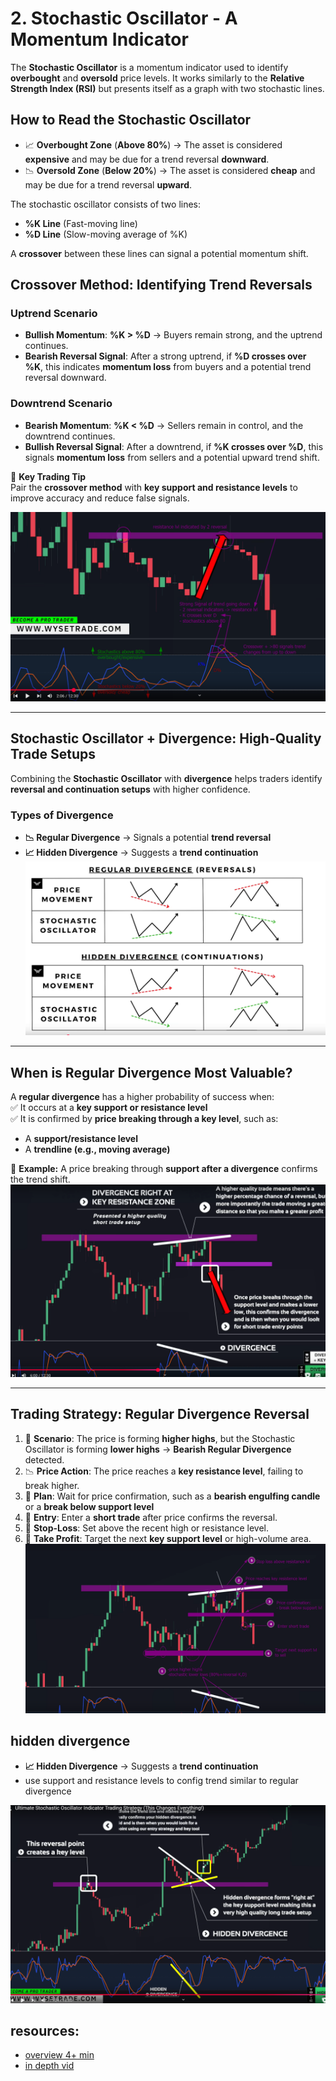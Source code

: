 # 2. Stochastic Oscillator - A Momentum Indicator
The **Stochastic Oscillator** is a momentum indicator used to identify **overbought** and **oversold** price levels. It works similarly to the **Relative Strength Index (RSI)** but presents itself as a graph with two stochastic lines.

## **How to Read the Stochastic Oscillator**  
- 📈 **Overbought Zone** (**Above 80%**) → The asset is considered **expensive** and may be due for a trend reversal **downward**.  
- 📉 **Oversold Zone** (**Below 20%**) → The asset is considered **cheap** and may be due for a trend reversal **upward**.  

The stochastic oscillator consists of two lines:  
- **%K Line** (Fast-moving line)  
- **%D Line** (Slow-moving average of %K)  

A **crossover** between these lines can signal a potential momentum shift.  
## **Crossover Method: Identifying Trend Reversals**  
### **Uptrend Scenario**  
- **Bullish Momentum**: **%K > %D** → Buyers remain strong, and the uptrend continues.  
- **Bearish Reversal Signal**: After a strong uptrend, if **%D crosses over %K**, this indicates **momentum loss** from buyers and a potential trend reversal downward.  

### **Downtrend Scenario**  
- **Bearish Momentum**: **%K < %D** → Sellers remain in control, and the downtrend continues.  
- **Bullish Reversal Signal**: After a downtrend, if **%K crosses over %D**, this signals **momentum loss** from sellers and a potential upward trend shift.  

🔹 **Key Trading Tip**  
Pair the **crossover method** with **key support and resistance levels** to improve accuracy and reduce false signals.

![Alt text](images/b2_stochastic_oscilator.png)

---

## **Stochastic Oscillator + Divergence: High-Quality Trade Setups**  
Combining the **Stochastic Oscillator** with **divergence** helps traders identify **reversal and continuation setups** with higher confidence.

### **Types of Divergence**  
- **📉 Regular Divergence** → Signals a potential **trend reversal**  
- **📈 Hidden Divergence** → Suggests a **trend continuation**  
![Alt text](images/b2_divergence.png)
---

## **When is Regular Divergence Most Valuable?**  
A **regular divergence** has a higher probability of success when:  
✅ It occurs at a **key support or resistance level**  
✅ It is confirmed by **price breaking through a key level**, such as:  
   - A **support/resistance level**  
   - A **trendline (e.g., moving average)**  

📌 **Example:** A price breaking through **support after a divergence** confirms the trend shift.
![Alt text](images/b2_stochastic_oscilator_divergence.png)

---
## **Trading Strategy: Regular Divergence Reversal**
1. 📌 **Scenario**: The price is forming **higher highs**, but the Stochastic Oscillator is forming **lower highs** → **Bearish Regular Divergence** detected. 
2.  📉 **Price Action**: The price reaches a **key resistance level**, failing to break higher. 
3. 👀 **Plan**: Wait for price confirmation, such as a **bearish engulfing candle** or a **break below support level**
4. 🎯 **Entry**: Enter a **short trade** after price confirms the reversal. 
5. 📍 **Stop-Loss**: Set above the recent high or resistance level. 
6. 🚀 **Take Profit**: Target the next **key support level** or high-volume area.
![Alt text](images/b2_strategy.png)

 ## hidden divergence
 - **📈 Hidden Divergence** → Suggests a **trend continuation**  
 - use support and resistance levels to config trend similar to regular divergence

![Alt text](images/b2_hidden_divergence.png)


## resources:
- [overview 4+ min](https://youtu.be/xv_Zwf1-8L8?t=266)
- [in depth vid](https://www.youtube.com/watch?v=rJrkfLRBkao&list=PLX5YFA5MWM7kunAXyeiZm-KC9IXJM0cuh)